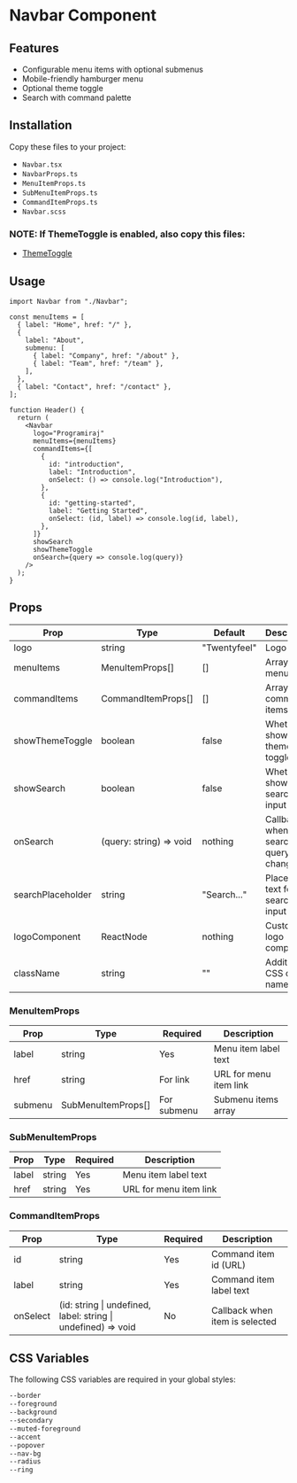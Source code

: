# Navbar Component

## Features

- Configurable menu items with optional submenus
- Mobile-friendly hamburger menu
- Optional theme toggle
- Search with command palette

## Installation

Copy these files to your project:

- `Navbar.tsx`
- `NavbarProps.ts`
- `MenuItemProps.ts`
- `SubMenuItemProps.ts`
- `CommandItemProps.ts`
- `Navbar.scss`

### NOTE: If ThemeToggle is enabled, also copy this files:

- [ThemeToggle](../../ThemeToggle/README.md)

## Usage

```tsx
import Navbar from "./Navbar";

const menuItems = [
  { label: "Home", href: "/" },
  {
    label: "About",
    submenu: [
      { label: "Company", href: "/about" },
      { label: "Team", href: "/team" },
    ],
  },
  { label: "Contact", href: "/contact" },
];

function Header() {
  return (
    <Navbar
      logo="Programiraj"
      menuItems={menuItems}
      commandItems={[
        {
          id: "introduction",
          label: "Introduction",
          onSelect: () => console.log("Introduction"),
        },
        {
          id: "getting-started",
          label: "Getting Started",
          onSelect: (id, label) => console.log(id, label),
        },
      ]}
      showSearch
      showThemeToggle
      onSearch={query => console.log(query)}
    />
  );
}
```

## Props

| Prop              | Type                    | Default      | Description                        |
|-------------------|-------------------------|--------------|------------------------------------|
| logo              | string                  | "Twentyfeel" | Logo text                          |
| menuItems         | MenuItemProps[]         | []           | Array of menu items                |
| commandItems      | CommandItemProps[]      | []           | Array of command items             |
| showThemeToggle   | boolean                 | false        | Whether to show theme toggle       |
| showSearch        | boolean                 | false        | Whether to show search input       |
| onSearch          | (query: string) => void | nothing      | Callback when search query changes |
| searchPlaceholder | string                  | "Search..."  | Placeholder text for search input  |
| logoComponent     | ReactNode               | nothing      | Custom logo component              |
| className         | string                  | ""           | Additional CSS class name          |

### MenuItemProps

| Prop    | Type               | Required    | Description            |
|---------|--------------------|-------------|------------------------|
| label   | string             | Yes         | Menu item label text   |
| href    | string             | For link    | URL for menu item link |
| submenu | SubMenuItemProps[] | For submenu | Submenu items array    |

### SubMenuItemProps

| Prop  | Type   | Required | Description            |
|-------|--------|----------|------------------------|
| label | string | Yes      | Menu item label text   |
| href  | string | Yes      | URL for menu item link |

### CommandItemProps

| Prop     | Type                                                          | Required | Description                    |
|----------|---------------------------------------------------------------|----------|--------------------------------|
| id       | string                                                        | Yes      | Command item id (URL)          |
| label    | string                                                        | Yes      | Command item label text        |
| onSelect | (id: string \| undefined, label: string \| undefined) => void | No       | Callback when item is selected |

## CSS Variables

The following CSS variables are required in your global styles:

```scss
--border
--foreground
--background
--secondary
--muted-foreground
--accent
--popover
--nav-bg
--radius
--ring
```
